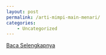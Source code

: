 ```yaml
---
layout: post
permalink: /arti-mimpi-main-menari/
categories:
    - Uncategorized
---
```


[Baca Selengkapnya](/03)